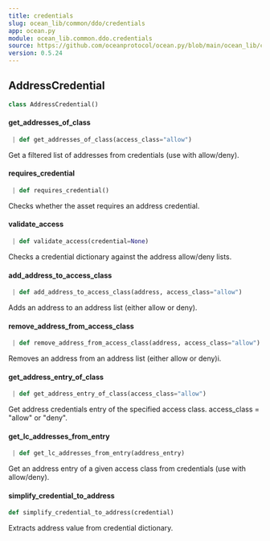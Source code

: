 ```yaml
---
title: credentials
slug: ocean_lib/common/ddo/credentials
app: ocean.py
module: ocean_lib.common.ddo.credentials
source: https://github.com/oceanprotocol/ocean.py/blob/main/ocean_lib/common/ddo/credentials.py
version: 0.5.24
---
```

## AddressCredential

```python
class AddressCredential()
```

#### get\_addresses\_of\_class

```python
 | def get_addresses_of_class(access_class="allow")
```

Get a filtered list of addresses from credentials (use with allow/deny).

#### requires\_credential

```python
 | def requires_credential()
```

Checks whether the asset requires an address credential.

#### validate\_access

```python
 | def validate_access(credential=None)
```

Checks a credential dictionary against the address allow/deny lists.

#### add\_address\_to\_access\_class

```python
 | def add_address_to_access_class(address, access_class="allow")
```

Adds an address to an address list (either allow or deny).

#### remove\_address\_from\_access\_class

```python
 | def remove_address_from_access_class(address, access_class="allow")
```

Removes an address from an address list (either allow or deny)i.

#### get\_address\_entry\_of\_class

```python
 | def get_address_entry_of_class(access_class="allow")
```

Get address credentials entry of the specified access class. access_class = "allow" or "deny".

#### get\_lc\_addresses\_from\_entry

```python
 | def get_lc_addresses_from_entry(address_entry)
```

Get an address entry of a given access class from credentials (use with allow/deny).

#### simplify\_credential\_to\_address

```python
def simplify_credential_to_address(credential)
```

Extracts address value from credential dictionary.

